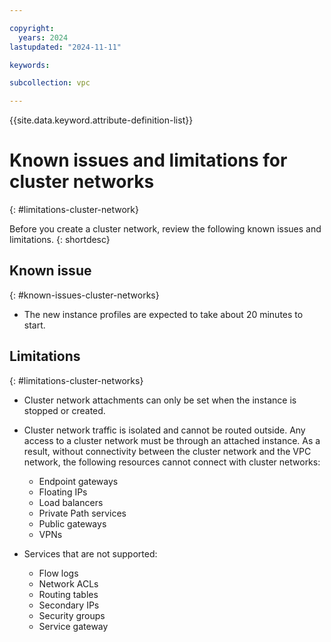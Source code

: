 ```yaml
---

copyright:
  years: 2024
lastupdated: "2024-11-11"

keywords:

subcollection: vpc

---
```


{{site.data.keyword.attribute-definition-list}}

# Known issues and limitations for cluster networks
{: #limitations-cluster-network}

Before you create a cluster network, review the following known issues and limitations.
{: shortdesc}

## Known issue
{: #known-issues-cluster-networks}

- The new instance profiles are expected to take about 20 minutes to start.

## Limitations
{: #limitations-cluster-networks}

- Cluster network attachments can only be set when the instance is stopped or created.
- Cluster network traffic is isolated and cannot be routed outside. Any access to a cluster network must be through an attached instance. As a result, without connectivity between the cluster network and the VPC network, the following resources cannot connect with cluster networks:
   - Endpoint gateways
   - Floating IPs
   - Load balancers
   - Private Path services
   - Public gateways
   - VPNs

- Services that are not supported:
   * Flow logs
   * Network ACLs
   * Routing tables
   * Secondary IPs
   * Security groups
   * Service gateway

